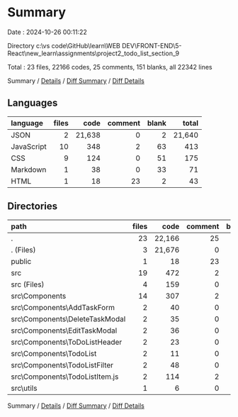 # Summary

Date : 2024-10-26 00:11:22

Directory c:\\vs code\\GitHub\\learn\\WEB DEV\\FRONT-END\\5-React\\new_learn\\assignments\\project2_todo_list_section_9

Total : 23 files,  22166 codes, 25 comments, 151 blanks, all 22342 lines

Summary / [Details](details.md) / [Diff Summary](diff.md) / [Diff Details](diff-details.md)

## Languages
| language | files | code | comment | blank | total |
| :--- | ---: | ---: | ---: | ---: | ---: |
| JSON | 2 | 21,638 | 0 | 2 | 21,640 |
| JavaScript | 10 | 348 | 2 | 63 | 413 |
| CSS | 9 | 124 | 0 | 51 | 175 |
| Markdown | 1 | 38 | 0 | 33 | 71 |
| HTML | 1 | 18 | 23 | 2 | 43 |

## Directories
| path | files | code | comment | blank | total |
| :--- | ---: | ---: | ---: | ---: | ---: |
| . | 23 | 22,166 | 25 | 151 | 22,342 |
| . (Files) | 3 | 21,676 | 0 | 35 | 21,711 |
| public | 1 | 18 | 23 | 2 | 43 |
| src | 19 | 472 | 2 | 114 | 588 |
| src (Files) | 4 | 159 | 0 | 35 | 194 |
| src\\Components | 14 | 307 | 2 | 77 | 386 |
| src\\Components\\AddTaskForm | 2 | 40 | 0 | 7 | 47 |
| src\\Components\\DeleteTaskModal | 2 | 35 | 0 | 4 | 39 |
| src\\Components\\EditTaskModal | 2 | 36 | 0 | 7 | 43 |
| src\\Components\\ToDoListHeader | 2 | 23 | 0 | 12 | 35 |
| src\\Components\\TodoList | 2 | 11 | 0 | 5 | 16 |
| src\\Components\\TodoListFilter | 2 | 48 | 0 | 14 | 62 |
| src\\Components\\TodoListItem.js | 2 | 114 | 2 | 28 | 144 |
| src\\utils | 1 | 6 | 0 | 2 | 8 |

Summary / [Details](details.md) / [Diff Summary](diff.md) / [Diff Details](diff-details.md)